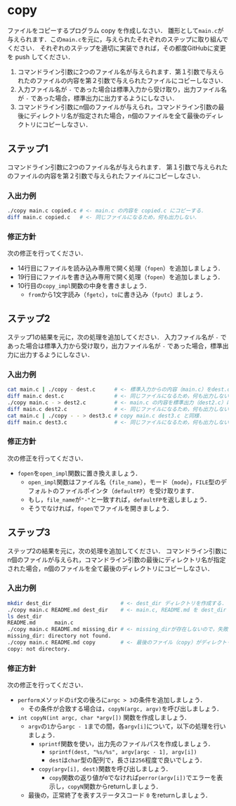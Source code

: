# copy

ファイルをコピーするプログラム copy を作成しなさい．
雛形として`main.c`が与えられます．この`main.c`を元に，与えられたそれぞれのステップに取り組んでください．
それぞれのステップを適切に実装できれば，その都度GitHubに変更を push してください．

1. コマンドライン引数に2つのファイル名が与えられます．第１引数で与えられたのファイルの内容を第２引数で与えられたファイルにコピーしなさい．
2. 入力ファイル名が `-` であった場合は標準入力から受け取り，出力ファイル名が `-` であった場合，標準出力に出力するようにしなさい．
3. コマンドライン引数にn個のファイルが与えられ，コマンドライン引数の最後にディレクトリ名が指定された場合，n個のファイルを全て最後のディレクトリにコピーしなさい．

## ステップ1

コマンドライン引数に2つのファイル名が与えられます．
第１引数で与えられたのファイルの内容を第２引数で与えられたファイルにコピーしなさい．

### 入出力例

```sh
./copy main.c copied.c # <- main.c の内容を copied.c にコピーする．
diff main.c copied.c   # <- 同じファイルになるため，何も出力しない．
```

### 修正方針

次の修正を行ってください．

* 14行目にファイルを読み込み専用で開く処理（`fopen`）を追加しましょう．
* 19行目にファイルを書き込み専用で開く処理（`fopen`）を追加しましょう．
* 10行目の`copy_impl`関数の中身を書きましょう．
     * `from`から1文字読み（`fgetc`），`to`に書き込み（`fputc`）ましょう．


## ステップ2

ステップ1の結果を元に，次の処理を追加してください．
入力ファイル名が `-` であった場合は標準入力から受け取り，出力ファイル名が `-` であった場合，標準出力に出力するようにしなさい．

### 入出力例

```sh
cat main.c | ./copy - dest.c      # <- 標準入力からの内容（main.c）をdest.cにコピーする．
diff main.c dest.c                # <- 同じファイルになるため，何も出力しない．
./copy main.c - > dest2.c         # <- main.c の内容を標準出力（dest2.c）にコピーする．
diff main.c dest2.c               # <- 同じファイルになるため，何も出力しない．
cat main.c | ./copy - - > dest3.c # copy main.c dest3.c と同様．
diff main.c dest3.c               # <- 同じファイルになるため，何も出力しない．
```

### 修正方針

次の修正を行ってください．

* `fopen`を`open_impl`関数に置き換えましょう．
    * `open_impl`関数はファイル名（`file_name`），モード（`mode`），`FILE`型のデフォルトのファイルポインタ（`defaultFP`）を受け取ります．
    * もし，`file_name`が`"-"`と一致すれば，`defaultFP`を返しましょう．
    * そうでなければ，`fopen`でファイルを開きましょう．

## ステップ3

ステップ2の結果を元に，次の処理を追加してください．
コマンドライン引数にn個のファイルが与えられ，コマンドライン引数の最後にディレクトリ名が指定された場合，n個のファイルを全て最後のディレクトリにコピーしなさい．

### 入出力例

```sh
mkdir dest_dir                      # <- dest_dir ディレクトリを作成する．
./copy main.c README.md dest_dir    # <- main.c, README.md を dest_dir にコピーする．
ls dest_dir
README.md      main.c
./copy main.c README.md missing_dir # <- missing_dirが存在しないので，失敗する．
missing_dir: directory not found.
./copy main.c README.md copy        # <- 最後のファイル（copy）がディレクトリではないので失敗する．
copy: not directory.
```

### 修正方針

次の修正を行ってください．

* `perform`メソッドの`if`文の後ろに`argc > 3`の条件を追加しましょう．
    * その条件が合致する場合は，`copyN(argc, argv)`を呼び出しましょう．
* `int copyN(int argc, char *argv[])` 関数を作成しましょう．
    * `argv`の`1`から`argc - 1`までの間，各`argv[i]`について，以下の処理を行いましょう．
        * `sprintf`関数を使い，出力先のファイルパスを作成しましょう．
            * `sprintf(dest, "%s/%s", argv[argc - 1], argv[i])`
            * `dest`は`char`型の配列で，長さは`256`程度で良いでしょう．
        * `copy(argv[i], dest)`関数を呼び出しましょう．
            * `copy`関数の返り値が`0`でなければ`perror(argv[i])`でエラーを表示し，`copyN`関数からreturnしましょう．
    * 最後の，正常終了を表すステータスコード `0` をreturnしましょう．
